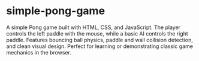 # simple-pong-game
A simple Pong game built with HTML, CSS, and JavaScript. The player controls the left paddle with the mouse, while a basic AI controls the right paddle. Features bouncing ball physics, paddle and wall collision detection, and clean visual design. Perfect for learning or demonstrating classic game mechanics in the browser.
